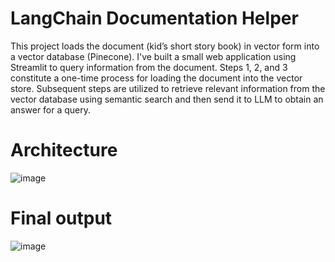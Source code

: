 # LangChain Documentation Helper
This project loads the document (kid’s short story book) in vector form into a vector database (Pinecone). I've built a small web application using Streamlit to query information from the document. Steps 1, 2, and 3 constitute a one-time process for loading the document into the vector store. Subsequent steps are utilized to retrieve relevant information from the vector database using semantic search and then send it to LLM to obtain an answer for a query.

# Architecture
![image](https://github.com/sureshkrip/document-helper/assets/10213026/ae324ac8-f0ac-412c-818a-f4749f29f85c)

# Final output
![image](https://github.com/sureshkrip/document-helper/assets/10213026/d6887fa0-d77e-4b4c-9caf-3fbb0ebf62ce)


